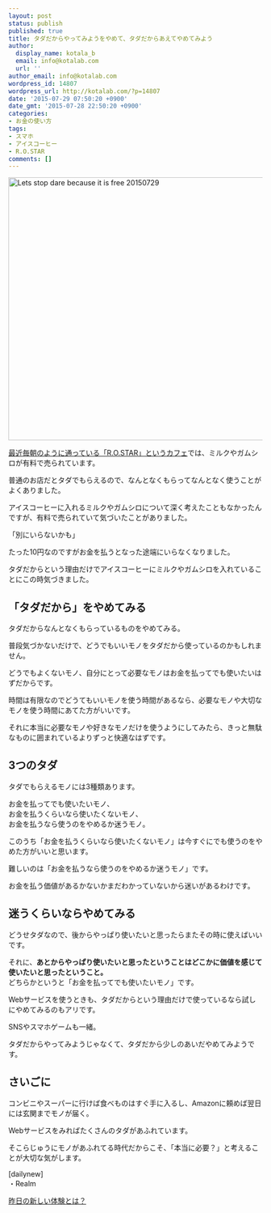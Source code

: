 ```yaml
---
layout: post
status: publish
published: true
title: タダだからやってみようをやめて、タダだからあえてやめてみよう
author:
  display_name: kotala_b
  email: info@kotalab.com
  url: ''
author_email: info@kotalab.com
wordpress_id: 14807
wordpress_url: http://kotalab.com/?p=14807
date: '2015-07-29 07:50:20 +0900'
date_gmt: '2015-07-28 22:50:20 +0900'
categories:
- お金の使い方
tags:
- スマホ
- アイスコーヒー
- R.O.STAR
comments: []
---
```

<p><img src="http://kotalab.com/wp-content/uploads/2015/07/Lets-stop-dare-because-it-is-free_20150729.jpg" alt="Lets stop dare because it is free 20150729" width="780" height ="520" class="aligncenter size-large" /></p>
<p><a href="http://kotalab.com/cafe-rostar-toyosu" title="豊洲にある電源とWi-Fiが使えて自家焙煎のコーヒーが飲めるカフェ「R.O.STAR」">最近毎朝のように通っている「R.O.STAR」というカフェ</a>では、ミルクやガムシロが有料で売られています。</p>
<p>普通のお店だとタダでもらえるので、なんとなくもらってなんとなく使うことがよくありました。</p>
<p>アイスコーヒーに入れるミルクやガムシロについて深く考えたこともなかったんですが、有料で売られていて気づいたことがありました。</p>
<p>「別にいらないかも」</p>
<p>たった10円なのですがお金を払うとなった途端にいらなくなりました。</p>
<p>タダだからという理由だけでアイスコーヒーにミルクやガムシロを入れていることにこの時気づきました。</p>
<p><!--more--></p>
<h2>「タダだから」をやめてみる</h2>
<p>タダだからなんとなくもらっているものをやめてみる。</p>
<p>普段気づかないだけで、どうでもいいモノをタダだから使っているのかもしれません。</p>
<p>どうでもよくないモノ、自分にとって必要なモノはお金を払ってでも使いたいはずだからです。</p>
<p>時間は有限なのでどうてもいいモノを使う時間があるなら、必要なモノや大切なモノを使う時間にあてた方がいいです。</p>
<p>それに本当に必要なモノや好きなモノだけを使うようにしてみたら、きっと無駄なものに囲まれているよりずっと快適なはずです。</p>
<h2>3つのタダ</h2>
<p>タダでもらえるモノには3種類あります。</p>
<p>お金を払ってでも使いたいモノ、<br />
お金を払うくらいなら使いたくないモノ、<br />
お金を払うなら使うのをやめるか迷うモノ。</p>
<p>このうち「お金を払うくらいなら使いたくないモノ」は今すぐにでも使うのをやめた方がいいと思います。</p>
<p>難しいのは「お金を払うなら使うのをやめるか迷うモノ」です。</p>
<p>お金を払う価値があるかないかまだわかっていないから迷いがあるわけです。</p>
<h2>迷うくらいならやめてみる</h2>
<p>どうせタダなので、後からやっぱり使いたいと思ったらまたその時に使えばいいです。</p>
<p>それに、<strong>あとからやっぱり使いたいと思ったということはどこかに価値を感じて使いたいと思ったということ。</strong><br />
どちらかというと「お金を払ってでも使いたいモノ」です。</p>
<p>Webサービスを使うときも、タダだからという理由だけで使っているなら試しにやめてみるのもアリです。</p>
<p>SNSやスマホゲームも一緒。</p>
<p>タダだからやってみようじゃなくて、タダだから少しのあいだやめてみようです。</p>
<h2>さいごに</h2>
<p>コンビニやスーパーに行けば食べものはすぐ手に入るし、Amazonに頼めば翌日には玄関までモノが届く。</p>
<p>Webサービスをみればたくさんのタダがあふれています。</p>
<p>そこらじゅうにモノがあふれてる時代だからこそ、「本当に必要？」と考えることが大切な気がします。</p>
<p>[dailynew]<br />
・Realm</p>
<p><a href="http://kotalab.com/lets-start-1day1new" title="昨日の新しい体験とは？">昨日の新しい体験とは？</a></p>
<div class="clear"></div>
